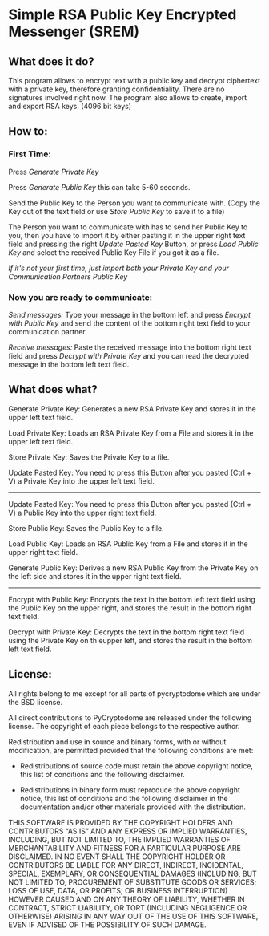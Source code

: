 # Simple RSA Public Key Encrypted Messenger (SREM)

## What does it do?

This program allows to encrypt text with a public key and decrypt ciphertext with a private key, therefore granting confidentiality. There are no signatures involved right now. The program also allows to create, import and export RSA keys. (4096 bit keys)

## How to:

### First Time:

Press *Generate Private Key*

Press *Generate Public Key* this can take 5-60 seconds.

Send the Public Key to the Person you want to communicate with. (Copy the Key out of the text field or use *Store Public Key* to save it to a file)

The Person you want to communicate with has to send her Public Key to you, then you have to import it by either pasting it in the upper right text field and pressing the right *Update Pasted Key* Button, or press *Load Public Key* and select the received Public Key File if you got it as a file.

_If it's not your first time, just import both your Private Key and your Communication Partners Public Key_

### Now you are ready to communicate:

*Send messages:* Type your message in the bottom left and press _Encrypt with Public Key_ and send the content of the bottom right text field to your communication partner.

*Receive messages:* Paste the received message into the bottom right text field and press _Decrypt with Private Key_ and you can read the decrypted message in the bottom left text field.


## What does what?

Generate Private Key: Generates a new RSA Private Key and stores it in the upper left text field. 

Load Private Key: Loads an RSA Private Key from a File and stores it in the upper left text field.

Store Private Key: Saves the Private Key to a file.

Update Pasted Key: You need to press this Button after you pasted (Ctrl + V) a Private Key into the upper left text field.

---

Update Pasted Key: You need to press this Button after you pasted (Ctrl + V) a Public Key into the upper right text field.

Store Public Key: Saves the Public Key to a file.

Load Public Key: Loads an RSA Public Key from a File and stores it in the upper right text field.

Generate Public Key: Derives a new RSA Public Key from the Private Key on the left side and stores it in the upper right text field. 

---

Encrypt with Public Key: Encrypts the text in the bottom left text field using the Public Key on the upper right, and stores the result in the bottom right text field.

Decrypt with Private Key: Decrypts the text in the bottom right text field using the Private Key on th eupper left, and stores the result in the bottom left text field.

## License: 
All rights belong to me except for all parts of pycryptodome which are under the BSD license.

All direct contributions to PyCryptodome are released under the following license. The copyright of each piece belongs to the respective author.

Redistribution and use in source and binary forms, with or without modification, are permitted provided that the following conditions are met:

- Redistributions of source code must retain the above copyright notice, this list of conditions and the following disclaimer.

- Redistributions in binary form must reproduce the above copyright notice, this list of conditions and the following disclaimer in the documentation and/or other materials provided with the distribution.

THIS SOFTWARE IS PROVIDED BY THE COPYRIGHT HOLDERS AND CONTRIBUTORS “AS IS” AND ANY EXPRESS OR IMPLIED WARRANTIES, INCLUDING, BUT NOT LIMITED TO, THE IMPLIED WARRANTIES OF MERCHANTABILITY AND FITNESS FOR A PARTICULAR PURPOSE ARE DISCLAIMED. IN NO EVENT SHALL THE COPYRIGHT HOLDER OR CONTRIBUTORS BE LIABLE FOR ANY DIRECT, INDIRECT, INCIDENTAL, SPECIAL, EXEMPLARY, OR CONSEQUENTIAL DAMAGES (INCLUDING, BUT NOT LIMITED TO, PROCUREMENT OF SUBSTITUTE GOODS OR SERVICES; LOSS OF USE, DATA, OR PROFITS; OR BUSINESS INTERRUPTION) HOWEVER CAUSED AND ON ANY THEORY OF LIABILITY, WHETHER IN CONTRACT, STRICT LIABILITY, OR TORT (INCLUDING NEGLIGENCE OR OTHERWISE) ARISING IN ANY WAY OUT OF THE USE OF THIS SOFTWARE, EVEN IF ADVISED OF THE POSSIBILITY OF SUCH DAMAGE.

